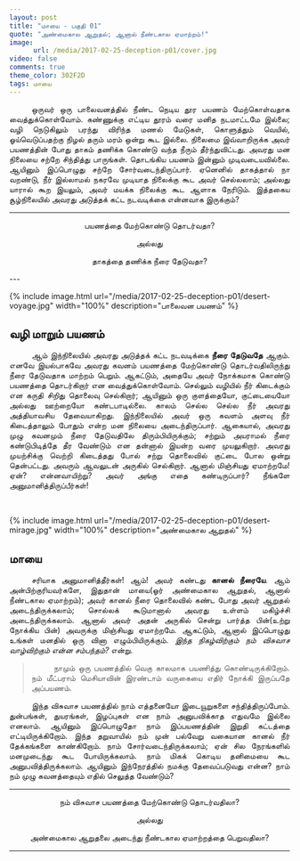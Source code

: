 ```yaml
---
layout: post
title: "மாயை - பகுதி 01"
quote: "அண்மைகால ஆறுதல்; ஆனால் நீண்டகால ஏமாற்றம்!"
image:
      url: /media/2017-02-25-deception-p01/cover.jpg
video: false
comments: true
theme_color: 302F2D
tags: மாயை
---
```


<p class="start" style="text-align: justify;text-indent: 40px;">ஒருவர் ஒரு பாலைவனத்தில் நீண்ட நெடிய தூர பயணம் மேற்கொள்வதாக வைத்துக்கொள்வோம். கண்ணுக்கு எட்டிய தூரம் வரை மனித நடமாட்டமே இல்லை; வழி நெடுகிலும் பரந்து விரிந்த மணல் மேடுகள், கொளுத்தும் வெயில், ஓய்வெடுப்பதற்கு நிழல் தரும் மரம் ஒன்று கூட இல்லை. நிலைமை இவ்வாறிருக்க அவர் பயணத்தின் போது தாகம் தணிக்க கொண்டு வந்த நீரும் தீர்ந்துவிட்டது. அவரது மன நிலையை சற்றே சிந்தித்து பாருங்கள். தொடங்கிய பயணம் இன்னும் முடிவடையவில்லை. ஆயினும் இப்பொழுது சற்றே சோர்வடைந்திருப்பார். ஏனெனில் தாகத்தால் நா வறண்டு, நீர் இல்லாமல் நகரவே முடியாத நிலைக்கு கூட அவர் செல்லலாம்; அல்லது யாரால் கூற இயலும், அவர் மயக்க நிலைக்கு கூட ஆளாக நேரிடும். இத்தகைய சூழ்நிலையில் அவரது அடுத்தக் கட்ட நடவடிக்கை என்னவாக இருக்கும்?</p>

---
<p style="text-align: center;">பயணத்தை மேற்கொண்டு தொடர்வதா?</p>
<p style="text-align: center;">அல்லது</p>
<p style="text-align: center;">தாகத்தை தணிக்க நீரை தேடுவதா?</p>
---

<br />

{% include image.html url="/media/2017-02-25-deception-p01/desert-voyage.jpg" width="100%" description="பாலைவன பயணம்" %}

## வழி மாறும் பயணம்

<p style="text-align: justify;text-indent: 40px;">ஆம்  இந்நிலையில் அவரது அடுத்தக் கட்ட நடவடிக்கை <b>நீரை தேடுவதே</b> ஆகும். எனவே இயல்பாகவே அவரது கவனம் பயணத்தை மேற்கொண்டு தொடர்வதிலிருந்து நீரை தேடுவதாக மாற்றம் பெறும். ஆகட்டும், அதையே அவர் நோக்கமாக கொண்டு பயணத்தை தொடர்கிறார் என வைத்துக்கொள்வோம். செல்லும் வழியில் நீர் கிடைக்கும் என கருதி சிறிது தொலைவு செல்கிறார்; ஆயினும் ஒரு குளத்தையோ, குட்டையையோ அல்லது ஊற்றையோ கண்டபாடில்லை. காலம் செல்ல செல்ல நீர் அவரது அத்தியாவசிய தேவையாகிறது. இந்நிலையில் அவர் ஒரு கவளம் அளவு நீர் கிடைத்தாலும் போதும் என்ற மன நிலையை அடைந்திருப்பார். ஆகையால், அவரது முழு கவனமும் நீரை தேடுவதிலே திரும்பியிருக்கும்; சற்றும் அயராமல் நீரை கண்டுபிடித்தே தீர வேண்டும் என தன்னால் இயன்ற வரை முயலுகிறார். அவரது முயற்சிக்கு வெற்றி கிடைத்தது போல் சற்று தொலைவில் குட்டை போல ஒன்று தென்பட்டது. அவரும் ஆவலுடன் அருகில் செல்கிறார். ஆனால் மிஞ்சியது ஏமாற்றமே! ஏன்? என்னவாயிற்று? அவர் அங்கு எதை கண்டிருப்பார்? நீங்களே அனுமானித்திருப்பீர்கள்!</p>

<br />

{% include image.html url="/media/2017-02-25-deception-p01/desert-mirage.jpg" width="100%" description="அண்மைகால ஆறுதல்" %}

## மாயை

<p style="text-align: justify;text-indent: 40px;">சரியாக அனுமானித்தீர்கள்! ஆம்! அவர் கண்டது <b>கானல் நீரையே</b>. ஆம் அன்பிற்குரியவர்களே, இதுதான் மாயை(ஓர் அண்மைகால ஆறுதல், ஆனால் நீண்டகால ஏமாற்றம்); அவர் கானல் நீரை தொலைவில் கண்ட போது அவர் ஆறுதல் அடைந்திருக்கலாம்; சொல்லக் கூடுமானால் அவரது உள்ளம் மகிழ்ச்சி அடைந்திருக்கலாம். ஆனால் அவர் அதன் அருகில் சென்று பார்த்த பின்(உற்று நோக்கிய பின்) அவருக்கு மிஞ்சியது ஏமாற்றமே. ஆகட்டும், ஆனால் இப்பொழுது உங்கள் மனதில் ஒரு வினா எழும்பியிருக்கும். <i>இந்த நிகழ்விற்கும் நம் விசுவாச வாழ்விற்கும் என்ன சம்பந்தம்?</i> என்று.</p>

> <p style="text-align: justify;text-indent: 40px;">நாமும் ஒரு பயணத்தில் வெகு காலமாக பயணித்து கொண்டிருக்கிறோம். நம் மீட்பராம் மெசியாவின் இரண்டாம் வருகையை எதிர் நோக்கி இருப்பதே அப்பயணம்.</p>

<p style="text-align: justify;text-indent: 40px;">இந்த விசுவாச பயணத்தில் நாம் எத்தனையோ இடையூறுகளை சந்தித்திருப்போம். துன்பங்கள், துயரங்கள், இழப்புகள் என நாம் அனுபவிக்காத எதுவமே இல்லை எனலாம். ஆயினும் இப்பொழுதோ நாம் இப்பயணத்தின் இறுதி கட்டத்தை எட்டியிருக்கிறோம். இந்த தறுவாயில் நம் முன் பல்வேறு வகையான கானல் நீர் தேக்கங்களை காண்கிறோம். நாம் சோர்வடைந்திருக்கலாம்; ஏன் சில நேரங்களில் மனமுடைந்து கூட போயிருக்கலாம். நாம் மிகக் கொடிய தனிமையை கூட அனுபவித்திருக்கலாம். ஆயினும் இந்நேரத்தில் நமக்கு தேவைப்படுவது என்ன? நாம் நம் முழு கவனத்தையும் எதில் செலுத்த வேண்டும்?</p>

---
<p style="text-align: center;">நம் விசுவாச பயணத்தை மேற்கொண்டு தொடர்வதிலா?</p>
<p style="text-align: center;">அல்லது</p>
<p style="text-align: center;">அண்மைகால ஆறுதலை அடைந்து நீண்டகால ஏமாற்றத்தை பெறுவதிலா?</p>

---
